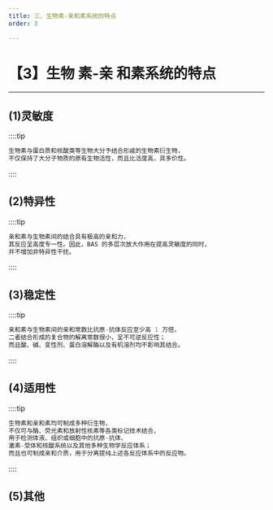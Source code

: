 ```yaml
---
title: 三、生物素-亲和素系统的特点
order: 3

---
```


# 【3】生物 素-亲 和素系统的特点

<kaodian :text="'免疫学检验记忆卡'" />

<!-- ###### 第十一章 生物素-亲和素放大技术

> 临床免疫学检验 -->

<beitiM/>

---

## (1)灵敏度

<son :text="'免疫学检验记忆卡'" text116="(1)灵敏度" :textOption="[['了解','专业知识'],['了解','专业知识'],['了解','专业知识']]" />

::::tip

```js
生物素与蛋白质和核酸类等生物大分予结合形戚的生物素衍生物，
不仅保持了大分子物质的原有生物活性，而且比活度高，具多价性。
```

::::

## (2)特异性

<son :text="'免疫学检验记忆卡'" text117="(2)特异性" :textOption="[['了解','专业知识'],['了解','专业知识'],['了解','专业知识']]" />

::::tip

```js
亲和素与生物素间的结合具有极高的亲和力，
其反应呈高度专一性。因此，BAS 的多层次放大作用在提高灵敏度的同时，
并不增加非特异性干扰。
```

::::

## (3)稳定性

<son :text="'免疫学检验记忆卡'" text118="(3)稳定性" :textOption="[['了解','专业知识'],['了解','专业知识'],['了解','专业知识']]" />

::::tip

```js
亲和素与生物素间的亲和常数比抗原-抗体反应至少高 1 万倍，
二者结合形成的复合物的解离常数很小，呈不可逆反应性；
而且酸、碱、变性剂、蛋白溶解酶以及有机溶剂均不影响其结合。
```

::::

## (4)适用性

<son :text="'免疫学检验记忆卡'" text119="(4)适用性" :textOption="[['了解','专业知识'],['了解','专业知识'],['了解','专业知识']]" />

::::tip

```js
生物素和亲和素均可制成多种衍生物，
不仅可与酶、荧光素和放射性核素等各类标记技术结合，
用于检测体液、组织或细胞中的抗原-抗体、
激素-受体和核酸系统以及其他多种生物学反应体系；
而且也可制成亲和介质，用于分离提纯上述各反应体系中的反应物。
```

::::

## (5)其他

<son :text="'免疫学检验记忆卡'" text120="(5)其他" :textOption="[['了解','专业知识'],['了解','专业知识'],['了解','专业知识']]" />
